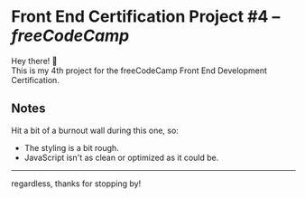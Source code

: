 # Front End Certification Project #4 – *freeCodeCamp*

Hey there! 👋  
This is my 4th project for the freeCodeCamp Front End Development Certification.

## Notes

Hit a bit of a burnout wall during this one, so:

- The styling is a bit rough.
- JavaScript isn't as clean or optimized as it could be.

---

regardless, thanks for stopping by!
